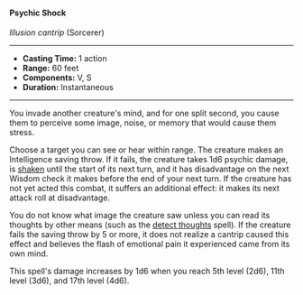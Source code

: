 #### Psychic Shock
*Illusion cantrip* (Sorcerer)
___
- **Casting Time:** 1 action
- **Range:** 60 feet
- **Components:** V, S
- **Duration:** Instantaneous
---
You invade another creature's mind, and for one split second, you cause them to perceive some image, noise, or memory that would cause them stress. 

Choose a target you can see or hear within range. The creature makes an Intelligence saving throw. If it fails, the creature takes 1d6 psychic damage, is [shaken](../../Conditions/Shaken.md) until the start of its next turn, and it has disadvantage on the next Wisdom check it makes before the end of your next turn. If the creature has not yet acted this combat, it suffers an additional effect: it makes its next attack roll at disadvantage.

You do not know what image the creature saw unless you can read its thoughts by other means (such as the [detect thoughts](./detect-thoughts.md) spell). If the creature fails the saving throw by 5 or more, it does not realize a cantrip caused this effect and believes the flash of emotional pain it experienced came from its own mind.

This spell's damage increases by 1d6 when you reach 5th level (2d6), 11th level (3d6), and 17th level (4d6).
